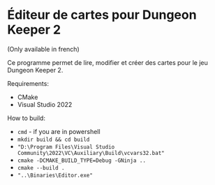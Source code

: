 # Éditeur de cartes pour Dungeon Keeper 2

(Only available in french)

Ce programme permet de lire, modifier et créer des cartes pour le jeu Dungeon Keeper 2.

Requirements:
- CMake
- Visual Studio 2022

How to build:
- `cmd` - if you are in powershell
- `mkdir build && cd build`
- `"D:\Program Files\Visual Studio Community\2022\VC\Auxiliary\Build\vcvars32.bat"`
- `cmake -DCMAKE_BUILD_TYPE=Debug -GNinja ..`
- `cmake --build .`
- `"..\Binaries\Editor.exe"`
